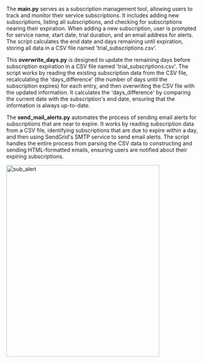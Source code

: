 The **main.py** serves as a subscription management tool, allowing users to track and monitor their service subscriptions. It includes adding new subscriptions, listing all subscriptions, and checking for subscriptions nearing their expiration. When adding a new subscription, user is prompted for service name, start date, trial duration, and an email address for alerts. The script calculates the end date and days remaining until expiration, storing all data in a CSV file named 'trial_subscriptions.csv'. 

This **overwrite_days.py** is designed to update the remaining days before subscription expiration in a CSV file named 'trial_subscriptions.csv'. The script works by reading the existing subscription data from the CSV file, recalculating the 'days_difference' (the number of days until the subscription expires) for each entry, and then overwriting the CSV file with the updated information. It calculates the 'days_difference' by comparing the current date with the subscription's end date, ensuring that the information is always up-to-date. 

The **send_mail_alerts.py** automates the process of sending email alerts for subscriptions that are near to expire. It works by reading subscription data from a CSV file, identifying subscriptions that are due to expire within a day, and then using SendGrid's SMTP service to send email alerts. The script handles the entire process from parsing the CSV data to constructing and sending HTML-formatted emails, ensuring users are notified about their expiring subscriptions. 

<img src="https://github.com/MihaiCroitoru12/alert-subscription-manager/assets/147843903/f083b6f4-0b6b-4584-aa79-7f844cc1ad74" alt="sub_alert" width="400" height="500"/>

